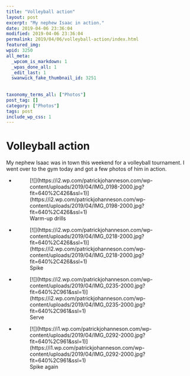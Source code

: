 ```yaml
---
title: "Volleyball action"
layout: post
excerpt: "My nephew Isaac in action."
date: 2019-04-06 23:36:04
modified: 2019-04-06 23:36:04
permalink: 2019/04/06/volleyball-action/index.html
featured_img: 
wpid: 3250
all_meta: 
  _wpcom_is_markdown: 1
  _wpas_done_all: 1
  _edit_last: 1
  swanwick_fake_thumbnail_id: 3251
  
  
taxonomy_terms_all: ["Photos"]
post_tag: []
category: ["Photos"]
tags: post
include_wp_css: 1
---
```


# Volleyball action

My nephew Isaac was in town this weekend for a volleyball tournament. I went over to the gym today and got a few photos of him in action.

- <figure>[![](https://i2.wp.com/patrickjohanneson.com/wp-content/uploads/2019/04/IMG_0198-2000.jpg?fit=640%2C426&ssl=1)](https://i2.wp.com/patrickjohanneson.com/wp-content/uploads/2019/04/IMG_0198-2000.jpg?fit=640%2C426&ssl=1)<figcaption>Warm-up drills</figcaption></figure>
- <figure>[![](https://i2.wp.com/patrickjohanneson.com/wp-content/uploads/2019/04/IMG_0218-2000.jpg?fit=640%2C426&ssl=1)](https://i2.wp.com/patrickjohanneson.com/wp-content/uploads/2019/04/IMG_0218-2000.jpg?fit=640%2C426&ssl=1)<figcaption>Spike</figcaption></figure>
- <figure>[![](https://i2.wp.com/patrickjohanneson.com/wp-content/uploads/2019/04/IMG_0235-2000.jpg?fit=640%2C961&ssl=1)](https://i2.wp.com/patrickjohanneson.com/wp-content/uploads/2019/04/IMG_0235-2000.jpg?fit=640%2C961&ssl=1)<figcaption>Serve</figcaption></figure>
- <figure>[![](https://i1.wp.com/patrickjohanneson.com/wp-content/uploads/2019/04/IMG_0292-2000.jpg?fit=640%2C961&ssl=1)](https://i1.wp.com/patrickjohanneson.com/wp-content/uploads/2019/04/IMG_0292-2000.jpg?fit=640%2C961&ssl=1)<figcaption>Spike again</figcaption></figure>